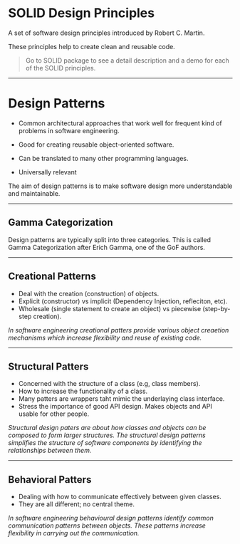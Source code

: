 # SOLID Design Principles

A set of software design principles introduced by Robert C. Martin.

These principles help to create clean and reusable code.

> Go to SOLID package to see a detail description and a demo for each of the SOLID principles.

---

# Design Patterns

* Common architectural approaches that work well for frequent kind of problems  in software engineering.

* Good for creating reusable object-oriented software.

* Can be translated to many other programming languages.

* Universally relevant

The aim of design patterns is to make software design more understandable and maintainable.

---

## Gamma Categorization

Design patterns are typically split into three categories. This is called Gamma Categorization after Erich Gamma, one of the GoF authors.

---

## Creational Patterns

* Deal with the creation (construction) of objects.
* Explicit (constructor) vs implicit (Dependency Injection, refleciton, etc).
* Wholesale (single statement to create an object) vs piecewise (step-by-step creation).

*In software engineering creational patters provide various object creaetion mechanisms which increase flexibility and reuse of existing code.*

---

## Structural Patters

* Concerned with the structure of a class (e.g, class members).
* How to increase the functionality of a class.
* Many patters are wrappers taht mimic the underlaying class interface.
* Stress the importance of good API design. Makes objects and API usable for other people.

*Structural design paters are about how classes and objects can be composed to form larger structures. The structural design patterns simplifies the structure of software components by identifying the relationships between them.*

---

## Behavioral Patters

* Dealing with how to communicate effectively between given classes.
* They are all different; no central theme.

*In software engineering behavioural design patterns identify common communication patterns between objects. These patterns increase flexibility in carrying out the communication.*